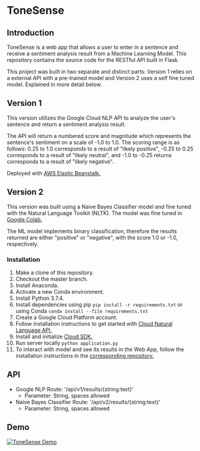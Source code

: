 # ToneSense

## Introduction
ToneSense is a web app that allows a user to enter in a sentence and receive a sentiment analysis result from a Machine Learning Model. This repository contains the source code for the RESTful API built in Flask.

This project was built in two separate and distinct parts: Version 1 relies on a external API with a pre-trained model and Version 2 uses a self fine tuned model. Explained in more detail below.

## Version 1
This version utilizes the Google Cloud NLP API to analyze the user's sentence and return a sentiment analysis result.  

The API will return a numbered score and magnitude which represents the sentence's sentiment on a scale of -1.0 to 1.0. The scoring range is as follows: 0.25 to 1.0 corresponds to a result of "likely positive", -0.25 to 0.25 corresponds to a result of "likely neutral", and -1.0 to -0.25 returns corresponds to a result of "likely negative".

Deployed with [AWS Elastic Beanstalk.](http://backend-capstone2-dev.us-west-2.elasticbeanstalk.com/)

## Version 2
This version was built using a Naive Bayes Classifier model and fine tuned with the Natural Language Toolkit (NLTK). The model was fine tuned in [Google Colab.](https://colab.research.google.com/drive/1QttwHHLlbxLzFAl1jPFqZjAZ7xEnO-K6)

The ML model implements binary classification, therefore the results returned are either "positive" or "negative", with the score 1.0 or -1.0, respectively.

### Installation
1. Make a clone of this repository. 
2. Checkout the master branch.
3. Install Anaconda.
4. Activate a new Conda environment.
5. Install Python 3.7.4.
6. Install dependencies using pip `pip install -r requirements.txt` or using Conda `conda install --file requirements.txt`
7. Create a Google Cloud Platform account.
8. Follow installation instructions to get started with [Cloud Natural Language API.](https://cloud.google.com/natural-language/docs/quickstarts)
9. Install and initialize [Cloud SDK.](https://cloud.google.com/sdk/docs/)
10. Run server locally `python application.py`
11. To interact with model and see its results in the Web App, follow the installation instructions in the [corresponding repository.](https://github.com/krismosk/frontend-capstone-2)

## API 
- Google NLP Route: '/api/v1/results/{string:text}'
  - Parameter: String, spaces allowed
- Naive Bayes Classifier Route: '/api/v2/results/{string:text}'
  - Parameter: String, spaces allowed
  
## Demo
[![ToneSense Demo](http://img.youtube.com/vi/cTv0F3Z7DK4/0.jpg)](http://www.youtube.com/watch?v=cTv0F3Z7DK4 "ToneSense Demo")

